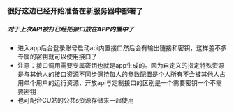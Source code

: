 ### 很好这边已经开始准备在新服务器中部署了
##### 对于上次API被打已经把接口放在APP内置中了
- 进入app后台登录账号启动api内置接口然后会有输出链接和密钥，这样差不多专属的密钥就可以使用接口了
- 注意：接口调用需要专属密钥也就是app生成的。因为自定义的指定特殊资源是与其他人的接口资源不同步保持每人的参数配置是个人所有不会被其他人占用单个用户的运行资源，开放api与定制接口的区别是一个需要密钥一个不需要密钥
- 也可配合CU站的公共s资源存储来一起使用